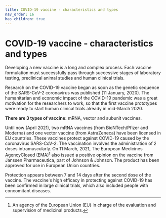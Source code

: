 ```yaml
---
title: COVID-19 vaccine - characteristics and types
nav_order: 16
has_children: true
---
```

COVID-19 vaccine - characteristics and types
===========================================

Developing a new vaccine is a long and complex process. Each vaccine formulation must successfully pass through successive stages of laboratory testing, preclinical animal studies and human clinical trials.

Research on the COVID-19 vaccine began as soon as the genetic sequence of the SARS-CoV-2 coronavirus was published (11 January, 2020). The humanitarian and economic impact of the COVID-19 pandemic was a great motivation for the researchers to work, so that the first vaccine prototypes were ready to start human clinical trials already in mid-March 2020.

**There are 3 types of vaccine:** mRNA, vector and subunit vaccines.

Until now (April 2021), two mRNA vaccines (from BioNTech/Pfizer and Moderna) and one vector vaccine (from AstraZeneca) have been licensed in EU countries. These vaccines protect against COVID-19 caused by the coronavirus SARS-CoV-2. The vaccination involves the administration of 2 doses intramuscularly. On 11 March, 2021, The European Medicines AgencyClosed (EMA)[^1] also issued a positive opinion on the vaccine from Janssen Pharmaceutica, part of Johnson & Johnson. The product has been approved for use in European Union countries.

Protection appears between 7 and 14 days after the second dose of the vaccine. The vaccine's high efficacy in protecting against COVID-19 has been confirmed in large clinical trials, which also included people with concomitant diseases.

[^1]: An agency of the European Union (EU) in charge of the evaluation and supervision of medicinal products.